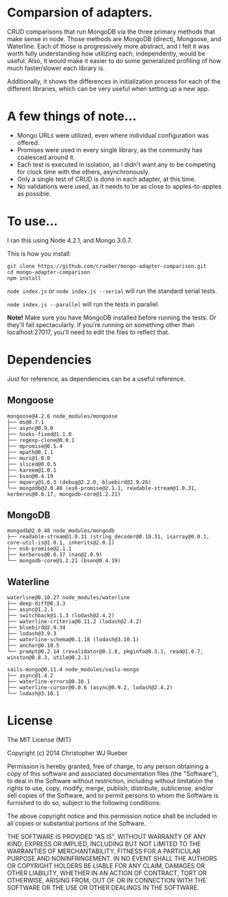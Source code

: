 
# Comparsion of adapters.

CRUD comparisons that run MongoDB via the three primary methods that make sense in node. Those methods are MongoDB (direct), Mongoose, and Waterline. Each of those is progressively more abstract, and I felt it was worth fully understanding how utilizing each, independently, would be useful. Also, it would make it easier to do some generalized profiling of how much faster/slower each library is.

Additionally, it shows the differences in initialization process for each of the different libraries, which can be very useful when setting up a new app.

# A few things of note...

* Mongo URLs were utilized, even where individual configuration was offered.
* Promises were used in every single library, as the community has coalesced around it.
* Each test is executed in isolation, as I didn't want any to be competing for clock time with the others, asynchronously.
* Only a single test of CRUD is done in each adapter, at this time.
* No validations were used, as it needs to be as close to apples-to-apples as possible.

# To use...

I ran this using Node 4.2.1, and Mongo 3.0.7.

This is how you install:
```
git clone https://github.com/crueber/mongo-adapter-comparison.git
cd mongo-adapter-comparison
npm install
```

`node index.js` or `node index.js --serial` will run the standard serial tests.

`node index.js --parallel` will run the tests in parallel.

**Note!** Make sure you have MongoDB installed before running the tests. Or they'll fail spectacularly. If you're running on something other than localhost:27017, you'll need to edit the files to reflect that.


# Dependencies

Just for reference, as dependencies can be a useful reference.

## Mongoose

```
mongoose@4.2.6 node_modules/mongoose
├── ms@0.7.1
├── async@0.9.0
├── hooks-fixed@1.1.0
├── regexp-clone@0.0.1
├── mpromise@0.5.4
├── mpath@0.1.1
├── muri@1.0.0
├── sliced@0.0.5
├── kareem@1.0.1
├── bson@0.4.19
├── mquery@1.6.3 (debug@2.2.0, bluebird@2.9.26)
└── mongodb@2.0.48 (es6-promise@2.1.1, readable-stream@1.0.31, kerberos@0.0.17, mongodb-core@1.2.21)
```

## MongoDB

```
mongodb@2.0.48 node_modules/mongodb
├── readable-stream@1.0.31 (string_decoder@0.10.31, isarray@0.0.1, core-util-is@1.0.1, inherits@2.0.1)
├── es6-promise@2.1.1
├── kerberos@0.0.17 (nan@2.0.9)
└── mongodb-core@1.2.21 (bson@0.4.19)
```

## Waterline

```
waterline@0.10.27 node_modules/waterline
├── deep-diff@0.3.3
├── async@1.2.1
├── switchback@1.1.3 (lodash@2.4.2)
├── waterline-criteria@0.11.2 (lodash@2.4.2)
├── bluebird@2.9.34
├── lodash@3.9.3
├── waterline-schema@0.1.18 (lodash@3.10.1)
├── anchor@0.10.5
└── prompt@0.2.14 (revalidator@0.1.8, pkginfo@0.3.1, read@1.0.7, winston@0.8.3, utile@0.2.1)

sails-mongo@0.11.4 node_modules/sails-mongo
├── async@1.4.2
├── waterline-errors@0.10.1
├── waterline-cursor@0.0.6 (async@0.9.2, lodash@2.4.2)
└── lodash@3.10.1
```

# License

The MIT License (MIT)

Copyright (c) 2014 Christopher WJ Rueber

Permission is hereby granted, free of charge, to any person obtaining a copy of this software and associated documentation files (the "Software"), to deal in the Software without restriction, including without limitation the rights to use, copy, modify, merge, publish, distribute, sublicense, and/or sell copies of the Software, and to permit persons to whom the Software is furnished to do so, subject to the following conditions:

The above copyright notice and this permission notice shall be included in all copies or substantial portions of the Software.

THE SOFTWARE IS PROVIDED "AS IS", WITHOUT WARRANTY OF ANY KIND, EXPRESS OR IMPLIED, INCLUDING BUT NOT LIMITED TO THE WARRANTIES OF MERCHANTABILITY, FITNESS FOR A PARTICULAR PURPOSE AND NONINFRINGEMENT. IN NO EVENT SHALL THE AUTHORS OR COPYRIGHT HOLDERS BE LIABLE FOR ANY CLAIM, DAMAGES OR OTHER LIABILITY, WHETHER IN AN ACTION OF CONTRACT, TORT OR OTHERWISE, ARISING FROM, OUT OF OR IN CONNECTION WITH THE SOFTWARE OR THE USE OR OTHER DEALINGS IN THE SOFTWARE.

